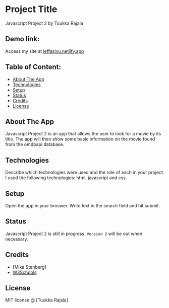 # Project Title 
Javascript Project 2 by Tuukka Rajala

## Demo link:
Access my site at [leffasivu.netlify.app](https://leffasivu.netlify.app)



## Table of Content:

- [About The App](#about-the-app)
- [Technologies](#technologies)
- [Setup](#setup)
- [Status](#status)
- [Credits](#credits)
- [License](#license)

## About The App
Javascript Project 2 is an app that allows the user to look for a movie by its title. The app will then show some basic information on the movie found from the omdbapi database.

## Technologies
Describe which technologies were used and the role of each in your project. 
I used the following technologies: html, javascript and css.

## Setup
Open the app in your broswer. Write text in the search field and hit submit.

## Status
Javascript Project 2 is still in progress. `Version 2` will be out when necessary.

## Credits
- [Mika Stenberg]
- [W3Schools](https://www.w3schools.com/)

## License
MIT license @ [Tuukka Rajala]